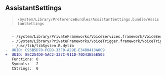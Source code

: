 ## AssistantSettings

> `/System/Library/PreferenceBundles/AssistantSettings.bundle/AssistantSettings`

```diff

   - /System/Library/PrivateFrameworks/VoiceServices.framework/VoiceServices
   - /System/Library/PrivateFrameworks/VoiceTrigger.framework/VoiceTrigger
   - /usr/lib/libSystem.B.dylib
-  UUID: C95B5D70-FCDD-33F0-A29E-E34B0418A6C9
+  UUID: 8EC254D0-5AC2-337C-911D-70D43E56E505
   Functions: 0
   Symbols:   2
   CStrings:  0

```
